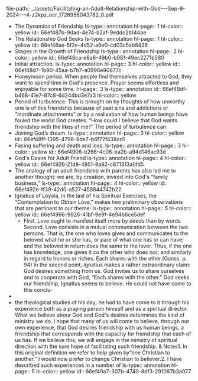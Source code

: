 file-path:: ../assets/Facilitating-an-Adult-Relationship-with-God---Sep-8-2024---4-z2kpz_ocr_1726956043782_0.pdf

- The Dynamics of Friendship
  ls-type:: annotation
  hl-page:: 1
  hl-color:: yellow
  id:: 66ef487b-9dad-4e74-b2af-9eddc2b144ae
- The Relationship God Seeks
  ls-type:: annotation
  hl-page:: 1
  hl-color:: yellow
  id:: 66ef48ae-5f2e-4d52-a6e0-cd03c5ab8436
- Stages in the Growth of Friendship
  ls-type:: annotation
  hl-page:: 2
  hl-color:: yellow
  id:: 66ef48ca-e8a6-49b0-b981-49ec2271b580
- Initial attraction.
  ls-type:: annotation
  hl-page:: 3
  hl-color:: yellow
  id:: 66ef48d7-1b90-45aa-b7b7-a0996e90877c
- Honeymoon period. When people find themselves attracted to God, they want to spend time in God's presence. Prayer seems effortless and enjoyable for some time. 
  hl-page:: 3
  ls-type:: annotation
  id:: 66ef48df-b468-41e7-87c8-6d244bd3e7a3
  hl-color:: yellow
- Period of turbulence. This is brought on by thoughts of how unworthy one is of this friendship because of past sins and addictions or “inordinate attachments” or by a realization of how human beings have fouled the world God creates. “How could I believe that God wants friendship with the likes of me?” The period of turbulence can
- Joining God’s dream.
  ls-type:: annotation
  hl-page:: 3
  hl-color:: yellow
  id:: 66ef48ff-1395-4796-9de7-b6f72f438cd1
- Facing suffering and death and loss.
  ls-type:: annotation
  hl-page:: 3
  hl-color:: yellow
  id:: 66ef4906-b266-4c06-ba2b-a94d146ac93d
- God's Desire for Adult Friend
  ls-type:: annotation
  hl-page:: 4
  hl-color:: yellow
  id:: 66ef4926-21d8-4951-8a82-c871313a0fd5
- The analogy of an adult friendship with parents has also led me to another thought: we are, by creation, invired into God's “family business,”
  ls-type:: annotation
  hl-page:: 4
  hl-color:: yellow
  id:: 66ef492e-ff39-42d0-a527-458844742b22
- Ignatius of Loyola, in the last of his Spiritual Exercises, the “Contemplation to Obtain Love,” makes two preliminary observations that are pertinent to our theme: 
  ls-type:: annotation
  hl-page:: 5
  hl-color:: yellow
  id:: 66ef4966-9926-41bf-9e9f-4e94b6ce5def
	- First. Love ought to manifest itself more by deeds than by words. Second. Love consists in a mutual communication between the two persons. That is, the one who loves gives and communicates to the beloved what he or she has, or pare of what one has or can have; and the beloved in return does the same to the lover. Thus, if the one has knowledge, one gives it co the other who does nor; and similarly in regard to honors or riches. Each shares with the other.(Ganss, p. 94) In the second point, Ignatius makes a rather extraordinary claim: God desires something from us. God invites us to share ourselves and to cooperate with God, “Each shares with the other.” God seeks our friendship, Ignatius seems to believe. He could not have come to this conclu-
-
- the theological studies of his day; he had to have come to it through his experience both as a praying person himself and as a spiritual director. What we believe abour God and God's desires determines the kind of ministry we do. I hope that many of us will come to believe, through our own experience, that God desires friendship with us human beings, a friendship that corresponds with the capacity for friendship that each of us has. If we believe this, we will engage in the ministry of spiritual direction with the sure hope of facilitating such friendship. & Notes1. In this original definition we refer to help given by“one Christian to another.” I would now prefer to change Christian to believer.2. I have described such experiences in a number of
  ls-type:: annotation
  hl-page:: 5
  hl-color:: yellow
  id:: 66ef49a7-307b-4740-8df3-291087b3a077